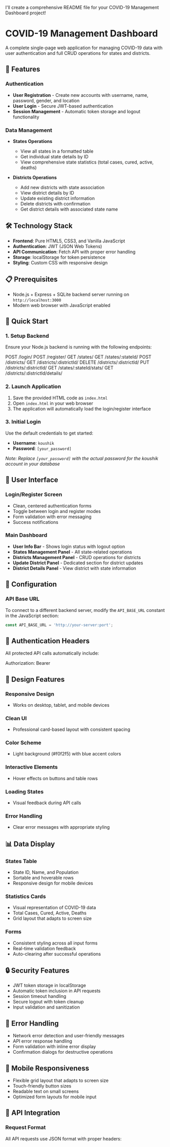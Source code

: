 I'll create a comprehensive README file for your COVID-19 Management Dashboard project!

# COVID-19 Management Dashboard

A complete single-page web application for managing COVID-19 data with user authentication and full CRUD operations for states and districts.

## 🚀 Features

### Authentication
- **User Registration** - Create new accounts with username, name, password, gender, and location
- **User Login** - Secure JWT-based authentication
- **Session Management** - Automatic token storage and logout functionality

### Data Management
- **States Operations**
  - View all states in a formatted table
  - Get individual state details by ID
  - View comprehensive state statistics (total cases, cured, active, deaths)

- **Districts Operations**
  - Add new districts with state association
  - View district details by ID
  - Update existing district information
  - Delete districts with confirmation
  - Get district details with associated state name

## 🛠️ Technology Stack

- **Frontend**: Pure HTML5, CSS3, and Vanilla JavaScript
- **Authentication**: JWT (JSON Web Tokens)
- **API Communication**: Fetch API with proper error handling
- **Storage**: localStorage for token persistence
- **Styling**: Custom CSS with responsive design

## 📋 Prerequisites

- Node.js + Express + SQLite backend server running on `http://localhost:3000`
- Modern web browser with JavaScript enabled

## 🚀 Quick Start

### 1. Setup Backend
Ensure your Node.js backend is running with the following endpoints:

POST /login/
POST /register/
GET /states/
GET /states/:stateId/
POST /districts/
GET /districts/:districtId/
DELETE /districts/:districtId/
PUT /districts/:districtId/
GET /states/:stateId/stats/
GET /districts/:districtId/details/


### 2. Launch Application
1. Save the provided HTML code as `index.html`
2. Open `index.html` in your web browser
3. The application will automatically load the login/register interface

### 3. Initial Login
Use the default credentials to get started:
- **Username**: `koushik`
- **Password**: `[your_password]`

*Note: Replace `[your_password]` with the actual password for the koushik account in your database*

## 📱 User Interface

### Login/Register Screen
- Clean, centered authentication forms
- Toggle between login and register modes
- Form validation with error messaging
- Success notifications

### Main Dashboard
- **User Info Bar** - Shows login status with logout option
- **States Management Panel** - All state-related operations
- **Districts Management Panel** - CRUD operations for districts
- **Update District Panel** - Dedicated section for district updates
- **District Details Panel** - View district with state information

## 🔧 Configuration

### API Base URL
To connect to a different backend server, modify the `API_BASE_URL` constant in the JavaScript section:

```javascript
const API_BASE_URL = 'http://your-server:port';
```
## 🔐 Authentication Headers

All protected API calls automatically include:

Authorization: Bearer 


## 🎨 Design Features

### Responsive Design
- Works on desktop, tablet, and mobile devices

### Clean UI
- Professional card-based layout with consistent spacing

### Color Scheme
- Light background (#f0f2f5) with blue accent colors

### Interactive Elements
- Hover effects on buttons and table rows

### Loading States
- Visual feedback during API calls

### Error Handling
- Clear error messages with appropriate styling

## 📊 Data Display

### States Table
- State ID, Name, and Population
- Sortable and hoverable rows
- Responsive design for mobile devices

### Statistics Cards
- Visual representation of COVID-19 data
- Total Cases, Cured, Active, Deaths
- Grid layout that adapts to screen size

### Forms
- Consistent styling across all input forms
- Real-time validation feedback
- Auto-clearing after successful operations

## 🔒 Security Features

- JWT token storage in localStorage
- Automatic token inclusion in API requests
- Session timeout handling
- Secure logout with token cleanup
- Input validation and sanitization

## 🐛 Error Handling

- Network error detection and user-friendly messages
- API error response handling
- Form validation with inline error display
- Confirmation dialogs for destructive operations

## 📱 Mobile Responsiveness

- Flexible grid layout that adapts to screen size
- Touch-friendly button sizes
- Readable text on small screens
- Optimized form layouts for mobile input

## 🔄 API Integration

### Request Format
All API requests use JSON format with proper headers:
